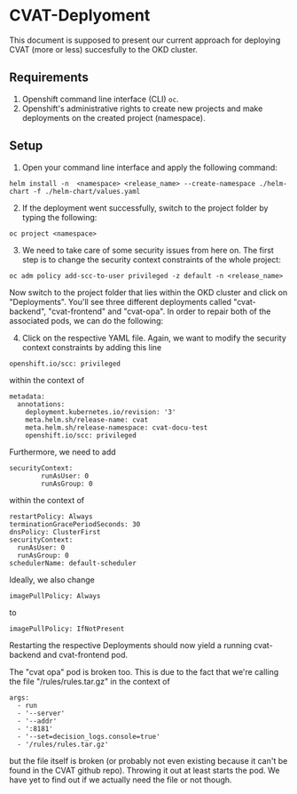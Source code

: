 # CVAT-Deplyoment

This document is supposed to present our current approach for deploying CVAT (more or less) succesfully to the OKD cluster.

## Requirements

1. Openshift command line interface (CLI) `oc`.
2. Openshift's administrative rights to create new projects and make deployments on the created project (namespace).

## Setup

1. Open your command line interface and apply the following command:

```
helm install -n  <namespace> <release_name> --create-namespace ./helm-chart -f ./helm-chart/values.yaml
```

2. If the deployment went successfully, switch to the project folder by typing the following:

```
oc project <namespace>
```

3. We need to take care of some security issues from here on. The first step is to change the security context constraints of the whole project:

```
oc adm policy add-scc-to-user privileged -z default -n <release_name>
```
Now switch to the project folder that lies within the OKD cluster and click on "Deployments". You'll see three different deployments called "cvat-backend", "cvat-frontend" and "cvat-opa". In order to repair both of the associated pods, we can do the following:

4. Click on the respective YAML file. Again, we want to modify the security context constraints by adding this line
```
openshift.io/scc: privileged
```
within the context of 
```
metadata:
  annotations:
    deployment.kubernetes.io/revision: '3'
    meta.helm.sh/release-name: cvat
    meta.helm.sh/release-namespace: cvat-docu-test
    openshift.io/scc: privileged
```
Furthermore, we need to add
```
securityContext:
        runAsUser: 0
        runAsGroup: 0
```
within the context of
```
restartPolicy: Always
terminationGracePeriodSeconds: 30
dnsPolicy: ClusterFirst
securityContext:
  runAsUser: 0
  runAsGroup: 0
schedulerName: default-scheduler
```
Ideally, we also change
```
imagePullPolicy: Always
```
to
```
imagePullPolicy: IfNotPresent
```
Restarting the respective Deployments should now yield a running cvat-backend and cvat-frontend pod.

The "cvat opa" pod is broken too. This is due to the fact that we're calling the file "/rules/rules.tar.gz" in the context of 
```
args:
  - run
  - '--server'
  - '--addr'
  - ':8181'
  - '--set=decision_logs.console=true'
  - '/rules/rules.tar.gz'
```
but the file itself is broken (or probably not even existing because it can't be found in the CVAT github repo). Throwing it out at least starts the pod. We have yet to find out if we actually need the file or not though.
